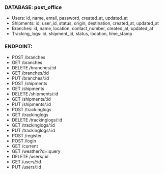### DATABASE: post_office
- Users: id, name, email, password, created_at, updated_at
- Shipments: id, user_id, status, origin, destination, created_at, updated_at
- Branches: id, name, location, contact_number, created_at, updated_at
- Tracking_logs: id, shipment_id, status, location, time_stamp 

### ENDPOINT:
- POST /branches
- GET /branches
- DELETE /branches/:id
- GET /branches/:id
- PUT /branches/:id
- POST /shipments
- GET /shipments
- DELETE /shipments/:id
- GET /shipments/:id
- PUT /shipments/:id
- POST /trackinglogs
- GET /trackinglogs
- DELETE /trackinglogs/:id
- GET /trackinglogs/:id
- PUT /trackinglogs/:id
- POST /register
- POST /login
- GET /current
- GET /weather?q=:query
- DELETE /users/:id
- GET /users/:id
- PUT /users/:id
